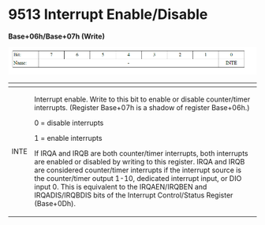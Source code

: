 # 9513 Interrupt Enable/Disable

**Base+06h/Base+07h \(Write\)**

![](../../../.gitbook/assets/17%20%283%29.png)

<table>
  <thead>
    <tr>
      <th style="text-align:left"></th>
      <th style="text-align:left"></th>
    </tr>
  </thead>
  <tbody>
    <tr>
      <td style="text-align:left">INTE</td>
      <td style="text-align:left">
        <p>Interrupt enable. Write to this bit to enable or disable counter/timer
          interrupts. (Register Base+07h is a shadow of register Base+06h.)</p>
        <p>0 = disable interrupts</p>
        <p>1 = enable interrupts</p>
        <p>If IRQA and IRQB are both counter/timer interrupts, both interrupts are
          enabled or disabled by writing to this register. IRQA and IRQB are considered
          counter/timer interrupts if the interrupt source is the counter/timer output
          1-10, dedicated interrupt input, or DIO input 0. This is equivalent to
          the IRQAEN/IRQBEN and IRQADIS/IRQBDIS bits of the Interrupt Control/Status
          Register (Base+0Dh).</p>
      </td>
    </tr>
  </tbody>
</table>

 

